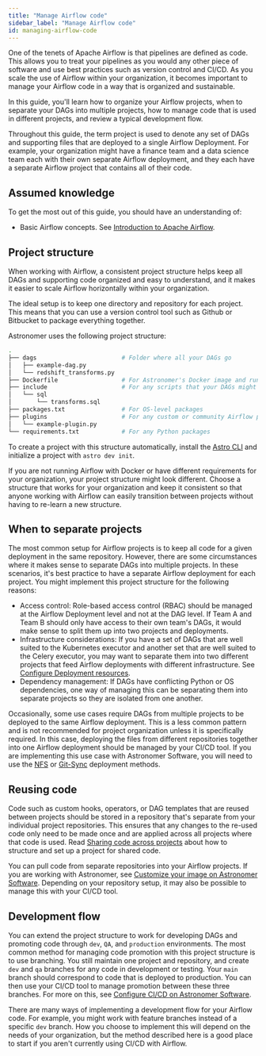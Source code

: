 ```yaml
---
title: "Manage Airflow code"
sidebar_label: "Manage Airflow code"
id: managing-airflow-code
---
```


<head>
  <meta name="description" content="Learn best practices for Airflow project organization, such as when to separate out DAGs into multiple projects and how to manage code used across different projects." />
  <meta name="og:description" content="Learn best practices for Airflow project organization, such as when to separate out DAGs into multiple projects and how to manage code used across different projects." />
</head>

One of the tenets of Apache Airflow is that pipelines are defined as code. This allows you to treat your pipelines as you would any other piece of software and use best practices such as version control and CI/CD. As you scale the use of Airflow within your organization, it becomes important to manage your Airflow code in a way that is organized and sustainable.

In this guide, you'll learn how to organize your Airflow projects, when to separate your DAGs into multiple projects, how to manage code that is used in different projects, and review a typical development flow.

Throughout this guide, the term project is used to denote any set of DAGs and supporting files that are deployed to a single Airflow Deployment. For example, your organization might have a finance team and a data science team each with their own separate Airflow deployment, and they each have a separate Airflow project that contains all of their code.

## Assumed knowledge

To get the most out of this guide, you should have an understanding of:

- Basic Airflow concepts. See [Introduction to Apache Airflow](intro-to-airflow.md).

## Project structure

When working with Airflow, a consistent project structure helps keep all DAGs and supporting code organized and easy to understand, and it makes it easier to scale Airflow horizontally within your organization. 

The ideal setup is to keep one directory and repository for each project. This means that you can use a version control tool such as Github or Bitbucket to package everything together. 

Astronomer uses the following project structure:

```bash
.
├── dags                        # Folder where all your DAGs go
│   ├── example-dag.py
│   └── redshift_transforms.py
├── Dockerfile                  # For Astronomer's Docker image and runtime overrides
├── include                     # For any scripts that your DAGs might need to access
│   └── sql
│       └── transforms.sql
├── packages.txt                # For OS-level packages
├── plugins                     # For any custom or community Airflow plugins
│   └── example-plugin.py
└── requirements.txt            # For any Python packages
```

To create a project with this structure automatically, install the [Astro CLI](https://docs.astronomer.io/astro/install-cli) and initialize a project with `astro dev init`.

If you are not running Airflow with Docker or have different requirements for your organization, your project structure might look different. Choose a structure that works for your organization and keep it consistent so that anyone working with Airflow can easily transition between projects without having to re-learn a new structure.

## When to separate projects

The most common setup for Airflow projects is to keep all code for a given deployment in the same repository. However, there are some circumstances where it makes sense to separate DAGs into multiple projects. In these scenarios, it's best practice to have a separate Airflow deployment for each project. You might implement this project structure for the following reasons:

- Access control: Role-based access control (RBAC) should be managed at the Airflow Deployment level and not at the DAG level. If Team A and Team B should only have access to their own team's DAGs, it would make sense to split them up into two projects and deployments.
- Infrastructure considerations: If you have a set of DAGs that are well suited to the Kubernetes executor and another set that are well suited to the Celery executor, you may want to separate them into two different projects that feed Airflow deployments with different infrastructure. See [Configure Deployment resources](https://docs.astronomer.io/astro/configure-deployment).
- Dependency management: If DAGs have conflicting Python or OS dependencies, one way of managing this can be separating them into separate projects so they are isolated from one another.

Occasionally, some use cases require DAGs from multiple projects to be deployed to the same Airflow deployment. This is a less common pattern and is not recommended for project organization unless it is specifically required. In this case, deploying the files from different repositories together into one Airflow deployment should be managed by your CI/CD tool. If you are implementing this use case with Astronomer Software, you will need to use the [NFS](https://docs.astronomer.io/software/deploy-nfs) or [Git-Sync](https://docs.astronomer.io/software/deploy-git-sync) deployment methods.  

## Reusing code

Code such as custom hooks, operators, or DAG templates that are reused between projects should be stored in a repository that's separate from your individual project repositories. This ensures that any changes to the re-used code only need to be made once and are applied across all projects where that code is used. Read [Sharing code across projects](https://docs.astronomer.io/learn/sharing-code-multiple-projects) about how to structure and set up a project for shared code.

You can pull code from separate repositories into your Airflow projects. If you are working with Astronomer, see [Customize your image on Astronomer Software](https://docs.astronomer.io/software/customize-image#build-from-a-private-repository). Depending on your repository setup, it may also be possible to manage this with your CI/CD tool.

## Development flow

You can extend the project structure to work for developing DAGs and promoting code through `dev`, `QA`, and `production` environments. The most common method for managing code promotion with this project structure is to use branching. You still maintain one project and repository, and create `dev` and `qa` branches for any code in development or testing. Your `main` branch should correspond to code that is deployed to production. You can then use your CI/CD tool to manage promotion between these three branches. For more on this, see [Configure CI/CD on Astronomer Software](https://docs.astronomer.io/software/ci-cd).

There are many ways of implementing a development flow for your Airflow code. For example, you might work with feature branches instead of a specific `dev` branch. How you choose to implement this will depend on the needs of your organization, but the method described here is a good place to start if you aren't currently using CI/CD with Airflow.

